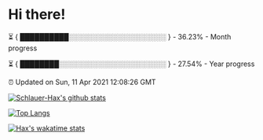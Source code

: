 # Hi there!

⏳ { ██████████░░░░░░░░░░░░░░░░░░░░ } - 36.23% - Month progress

⏳ { ████████░░░░░░░░░░░░░░░░░░░░░░ } - 27.54% - Year progress

⏰ Updated on Sun, 11 Apr 2021 12:08:26 GMT


[![Schlauer-Hax's github stats](https://github-readme-stats.vercel.app/api?username=Schlauer-Hax&show_icons=true&theme=dark&count_private=true)](https://github.com/Schlauer-Hax)


[![Top Langs](https://github-readme-stats.vercel.app/api/top-langs/?username=Schlauer-Hax&layout=compact&theme=dark)](https://github.com/Schlauer-Hax?tab=repositories)


[![Hax's wakatime stats](https://github-readme-stats.vercel.app/api/wakatime?username=Hax&theme=dark)](https://wakatime.com/@Hax)

